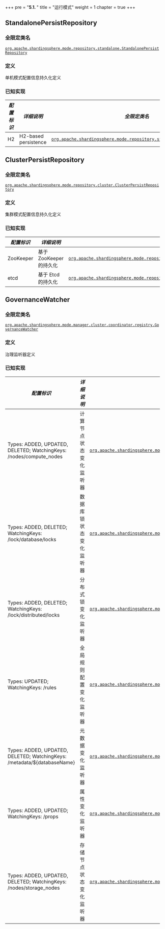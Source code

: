 +++
pre = "<b>5.1. </b>"
title = "运行模式"
weight = 1
chapter = true
+++

## StandalonePersistRepository

### 全限定类名

[`org.apache.shardingsphere.mode.repository.standalone.StandalonePersistRepository`](https://github.com/apache/shardingsphere/blob/master/shardingsphere-mode/shardingsphere-mode-type/shardingsphere-standalone-mode/shardingsphere-standalone-mode-repository/shardingsphere-standalone-mode-repository-api/src/main/java/org/apache/shardingsphere/mode/repository/standalone/StandalonePersistRepository.java)

### 定义

单机模式配置信息持久化定义

### 已知实现

| *配置标识*             | *详细说明*             | *全限定类名*                   |
| -------------------- | -------------------- | ---------------------------- |
| H2                   | H2-based persistence | [`org.apache.shardingsphere.mode.repository.standalone.h2.H2Repository`](https://github.com/apache/shardingsphere/blob/master/shardingsphere-mode/shardingsphere-mode-type/shardingsphere-standalone-mode/shardingsphere-standalone-mode-repository/shardingsphere-standalone-mode-repository-provider/shardingsphere-standalone-mode-repository-jdbc-h2/src/main/java/org/apache/shardingsphere/mode/repository/standalone/h2/H2Repository.java) |

## ClusterPersistRepository

### 全限定类名

[`org.apache.shardingsphere.mode.repository.cluster.ClusterPersistRepository`](https://github.com/apache/shardingsphere/blob/master/shardingsphere-mode/shardingsphere-mode-type/shardingsphere-cluster-mode/shardingsphere-cluster-mode-repository/shardingsphere-cluster-mode-repository-api/src/main/java/org/apache/shardingsphere/mode/repository/cluster/ClusterPersistRepository.java)

### 定义

集群模式配置信息持久化定义

### 已知实现

| *配置标识*             | *详细说明*                                 | *全限定类名*                   |
| -------------------- | ----------------------------------------- | ---------------------------- |
| ZooKeeper            | 基于 ZooKeeper 的持久化                     | [`org.apache.shardingsphere.mode.repository.cluster.zookeeper.CuratorZookeeperRepository`](https://github.com/apache/shardingsphere/blob/master/shardingsphere-mode/shardingsphere-mode-type/shardingsphere-cluster-mode/shardingsphere-cluster-mode-repository/shardingsphere-cluster-mode-repository-provider/shardingsphere-cluster-mode-repository-zookeeper-curator/src/main/java/org/apache/shardingsphere/mode/repository/cluster/zookeeper/CuratorZookeeperRepository.java)      |
| etcd                 | 基于 Etcd 的持久化                          | [`org.apache.shardingsphere.mode.repository.cluster.etcd.EtcdRepository`](https://github.com/apache/shardingsphere/blob/master/shardingsphere-mode/shardingsphere-mode-type/shardingsphere-cluster-mode/shardingsphere-cluster-mode-repository/shardingsphere-cluster-mode-repository-provider/shardingsphere-cluster-mode-repository-etcd/src/main/java/org/apache/shardingsphere/mode/repository/cluster/etcd/EtcdRepository.java) |

## GovernanceWatcher

### 全限定类名

[`org.apache.shardingsphere.mode.manager.cluster.coordinator.registry.GovernanceWatcher`](https://github.com/apache/shardingsphere/blob/master/shardingsphere-mode/shardingsphere-mode-type/shardingsphere-cluster-mode/shardingsphere-cluster-mode-core/src/main/java/org/apache/shardingsphere/mode/manager/cluster/coordinator/registry/GovernanceWatcher.java)

### 定义

治理监听器定义

### 已知实现

| *配置标识*                                                               | *详细说明*                             | *全限定类名*                    |
| ----------------------------------------------------------------------- | --------------------------------------| ---------------------------- |
| Types: ADDED, UPDATED, DELETED; WatchingKeys: /nodes/compute_nodes      | 计算节点状态变化监听器                   | [`org.apache.shardingsphere.mode.manager.cluster.coordinator.registry.status.compute.watcher.ComputeNodeStateChangedWatcher`](https://github.com/apache/shardingsphere/blob/master/shardingsphere-mode/shardingsphere-mode-type/shardingsphere-cluster-mode/shardingsphere-cluster-mode-core/src/main/java/org/apache/shardingsphere/mode/manager/cluster/coordinator/registry/status/compute/watcher/ComputeNodeStateChangedWatcher.java) |
| Types: ADDED, DELETED;  WatchingKeys: /lock/database/locks              | 数据库锁状态变化监听器                   | [`org.apache.shardingsphere.mode.manager.cluster.coordinator.lock.database.watcher.DatabaseLockChangedWatcher`](https://github.com/apache/shardingsphere/blob/master/shardingsphere-mode/shardingsphere-mode-type/shardingsphere-cluster-mode/shardingsphere-cluster-mode-core/src/main/java/org/apache/shardingsphere/mode/manager/cluster/coordinator/lock/database/watcher/DatabaseLockChangedWatcher.java) |
| Types: ADDED, DELETED; WatchingKeys: /lock/distributed/locks            | 分布式锁变化监听器                       | [`org.apache.shardingsphere.mode.manager.cluster.coordinator.lock.distributed.watcher.DistributedLockChangedWatcher`](https://github.com/apache/shardingsphere/blob/master/shardingsphere-mode/shardingsphere-mode-type/shardingsphere-cluster-mode/shardingsphere-cluster-mode-core/src/main/java/org/apache/shardingsphere/mode/manager/cluster/coordinator/lock/distributed/watcher/DistributedLockChangedWatcher.java) |
| Types: UPDATED; WatchingKeys: /rules                                    | 全局规则配置变化监听器                   | [`org.apache.shardingsphere.mode.manager.cluster.coordinator.registry.config.watcher.GlobalRuleChangedWatcher`](https://github.com/apache/shardingsphere/blob/master/shardingsphere-mode/shardingsphere-mode-type/shardingsphere-cluster-mode/shardingsphere-cluster-mode-core/src/main/java/org/apache/shardingsphere/mode/manager/cluster/coordinator/registry/config/watcher/GlobalRuleChangedWatcher.java) |
| Types: ADDED, UPDATED, DELETED; WatchingKeys: /metadata/${databaseName} | 元数据变化监听器                        | [`org.apache.shardingsphere.mode.manager.cluster.coordinator.registry.metadata.watcher.MetaDataChangedWatcher`](https://github.com/apache/shardingsphere/blob/master/shardingsphere-mode/shardingsphere-mode-type/shardingsphere-cluster-mode/shardingsphere-cluster-mode-core/src/main/java/org/apache/shardingsphere/mode/manager/cluster/coordinator/registry/metadata/watcher/MetaDataChangedWatcher.java) |
| Types: ADDED, UPDATED; WatchingKeys: /props                             | 属性变化监听器                          | [`org.apache.shardingsphere.mode.manager.cluster.coordinator.registry.config.watcher.PropertiesChangedWatcher`](https://github.com/apache/shardingsphere/blob/master/shardingsphere-mode/shardingsphere-mode-type/shardingsphere-cluster-mode/shardingsphere-cluster-mode-core/src/main/java/org/apache/shardingsphere/mode/manager/cluster/coordinator/registry/config/watcher/PropertiesChangedWatcher.java) |
| Types: ADDED, UPDATED, DELETED; WatchingKeys: /nodes/storage_nodes      | 存储节点状态变化监听器                    | [`org.apache.shardingsphere.mode.manager.cluster.coordinator.registry.status.storage.watcher.StorageNodeStateChangedWatcher`](https://github.com/apache/shardingsphere/blob/master/shardingsphere-mode/shardingsphere-mode-type/shardingsphere-cluster-mode/shardingsphere-cluster-mode-core/src/main/java/org/apache/shardingsphere/mode/manager/cluster/coordinator/registry/status/storage/watcher/StorageNodeStateChangedWatcher.java) |
